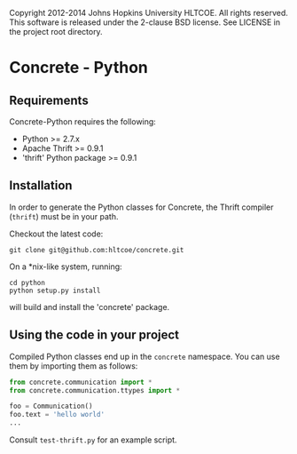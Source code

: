Copyright 2012-2014 Johns Hopkins University HLTCOE. All rights
reserved.  This software is released under the 2-clause BSD license.
See LICENSE in the project root directory.

Concrete - Python
========

Requirements
------------

Concrete-Python requires the following:
* Python >= 2.7.x
* Apache Thrift >= 0.9.1
* 'thrift' Python package >= 0.9.1

Installation
------------

In order to generate the Python classes for Concrete, the Thrift
compiler (`thrift`) must be in your path.

Checkout the latest code:

    git clone git@github.com:hltcoe/concrete.git

On a *nix-like system, running:

    cd python
    python setup.py install

will build and install the 'concrete' package.


Using the code in your project
------------------------------

Compiled Python classes end up in the `concrete` namespace. You can
use them by importing them as follows:

```python
from concrete.communication import *
from concrete.communication.ttypes import *

foo = Communication()
foo.text = 'hello world'
...
```

Consult `test-thrift.py` for an example script.
